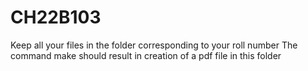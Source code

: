 # CH22B103
Keep all your files in the folder corresponding to your roll number
The command make should result in creation of a pdf file in this folder
